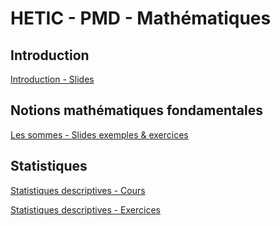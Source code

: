 # HETIC - PMD - Mathématiques


## Introduction
[Introduction - Slides](https://selimmmm.github.io/hetic_pmd_maths_public/introduction.pdf)


## Notions mathématiques fondamentales
[Les sommes - Slides exemples & exercices](https://selimmmm.github.io/hetic_pmd_maths_public/notions_mathematiques_sommes.pdf)


## Statistiques
[Statistiques descriptives - Cours](https://selimmmm.github.io/hetic_pmd_maths_public/statistiques_descriptives_cours_clean.html)

[Statistiques descriptives - Exercices](https://selimmmm.github.io/hetic_pmd_maths_public/statistiques_descriptives_exercices_clean.html)

